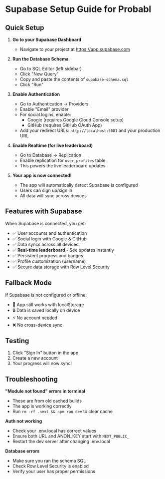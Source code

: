 # Supabase Setup Guide for Probabl

## Quick Setup

1. **Go to your Supabase Dashboard**
   - Navigate to your project at https://app.supabase.com

2. **Run the Database Schema**
   - Go to SQL Editor (left sidebar)
   - Click "New Query"
   - Copy and paste the contents of `supabase-schema.sql`
   - Click "Run" 

3. **Enable Authentication**
   - Go to Authentication → Providers
   - Enable "Email" provider
   - For social logins, enable:
     - Google (requires Google Cloud Console setup)
     - GitHub (requires GitHub OAuth App)
   - Add your redirect URLs: `http://localhost:3001` and your production URL

4. **Enable Realtime (for live leaderboard)**
   - Go to Database → Replication
   - Enable replication for `user_profiles` table
   - This powers the live leaderboard updates

5. **Your app is now connected!**
   - The app will automatically detect Supabase is configured
   - Users can sign up/sign in
   - All data will sync across devices

## Features with Supabase

When Supabase is connected, you get:
- ✅ User accounts and authentication
- ✅ Social login with Google & GitHub
- ✅ Data syncs across all devices
- ✅ **Real-time leaderboard** - See updates instantly
- ✅ Persistent progress and badges
- ✅ Profile customization (username)
- ✅ Secure data storage with Row Level Security

## Fallback Mode

If Supabase is not configured or offline:
- 📱 App still works with localStorage
- 🔒 Data is saved locally on device
- ⚡ No account needed
- ❌ No cross-device sync

## Testing

1. Click "Sign In" button in the app
2. Create a new account
3. Your progress will now sync!

## Troubleshooting

**"Module not found" errors in terminal**
- These are from old cached builds
- The app is working correctly
- Run `rm -rf .next && npm run dev` to clear cache

**Auth not working**
- Check your .env.local has correct values
- Ensure both URL and ANON_KEY start with `NEXT_PUBLIC_`
- Restart the dev server after changing .env.local

**Database errors**
- Make sure you ran the schema SQL
- Check Row Level Security is enabled
- Verify your user has proper permissions 